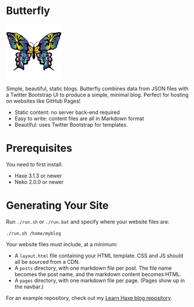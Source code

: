 # Butterfly
![logo](logo.png)

Simple, beautiful, static blogs. Butterfly combines data from JSON files with a Twitter Bootstrap UI to produce a simple, minimal blog. Perfect for hosting on websites like GitHub Pages!

- Static content: no server back-end required
- Easy to write: content files are all in Markdown format
- Beautiful: uses Twitter Bootstrap for templates.

# Prerequisites

You need to first install:

- Haxe 3.1.3 or newer
- Neko 2.0.0 or newer

# Generating Your Site

Run `./run.sh` or `./run.bat` and specify where your website files are:

`./run.sh /home/myblog`

Your website files must include, at a minimum:

- A `layout.html` file containing your HTML template. CSS and JS should all be sourced from a CDN.
- A `posts` directory, with one markdown file per post. The file name becomes the post name, and the markdown content becomes HTML.
- A `pages` directory, with one markdown file per page. (Pages show up in the navbar.)

For an example repository, check out my [Learn Haxe blog repository](https://github.com/ashes999/learnhaxe).